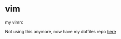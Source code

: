 # vim
my vimrc

Not using this anymore, now have my dotfiles repo [here](https://github.com/syllogismos/dotfiles)
